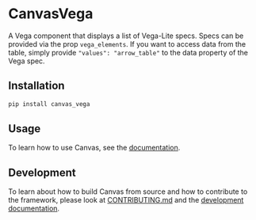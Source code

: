 # CanvasVega

A Vega component that displays a list of Vega-Lite specs.
Specs can be provided via the prop `vega_elements`.
If you want to access data from the table, simply provide `"values": "arrow_table"` to the data property of the Vega spec.

## Installation

```bash
pip install canvas_vega
```

## Usage

To learn how to use Canvas, see the [documentation](https://betterwithdata.github.io/ml-Canvas/).

## Development

To learn about how to build Canvas from source and how to contribute to the framework, please look at [CONTRIBUTING.md](../CONTRIBUTING.md) and the [development documentation](https://betterwithdata.github.io/ml-Canvas/contributing.html).
